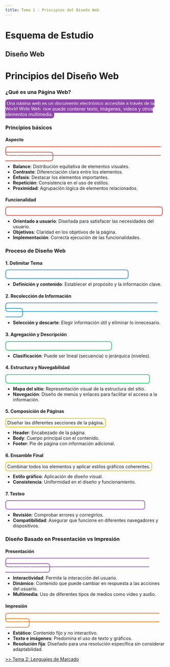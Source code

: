 ```yaml
---
title: Tema 1 - Principios del Diseño Web
---
```


# Esquema de Estudio

## Diseño Web

# Principios del Diseño Web

### ¿Qué es una Página Web?

<span style="background-color: #8e44ad; border-radius: 8px; padding: 4px; color: white;">Una página web es un documento electrónico accesible a través de la World Wide Web, que puede contener texto, imágenes, videos y otros elementos multimedia.</span>

### Principios básicos

#### Aspecto

<span style="border: 2px solid #e74c3c; border-radius: 8px; padding: 4px; color: white;">El aspecto de una página web se refiere a su diseño visual, que debe ser atractivo y coherente.</span>

- **Balance**: Distribución equitativa de elementos visuales.
- **Contraste**: Diferenciación clara entre los elementos.
- **Énfasis**: Destacar los elementos importantes.
- **Repetición**: Consistencia en el uso de estilos.
- **Proximidad**: Agrupación lógica de elementos relacionados.

#### Funcionalidad

<span style="border: 2px solid #e74c3c; border-radius: 8px; padding: 4px; color: white;">La funcionalidad se centra en la usabilidad y eficiencia de la página web.</span>

- **Orientado a usuario**: Diseñada para satisfacer las necesidades del usuario.
- **Objetivos**: Claridad en los objetivos de la página.
- **Implementación**: Correcta ejecución de las funcionalidades.

### Proceso de Diseño Web

#### 1. Delimitar Tema

<span style="border: 2px solid #3498db; border-radius: 8px; padding: 4px; color: white;">Definir el tema y el contenido principal de la página web.</span>

- **Definición y contenido**: Establecer el propósito y la información clave.

#### 2. Recolección de Información

<span style="border: 2px solid #3498db; border-radius: 8px; padding: 4px; color: white;">Recopilar y seleccionar la información relevante para el contenido de la página.</span>

- **Selección y descarte**: Elegir información útil y eliminar lo innecesario.

#### 3. Agregación y Descripción

<span style="border: 2px solid #2ecc71; border-radius: 8px; padding: 4px; color: white;">Organizar y describir la información recolectada.</span>

- **Clasificación**: Puede ser lineal (secuencia) o jerárquica (niveles).

#### 4. Estructura y Navegabilidad

<span style="border: 2px solid #2ecc71; border-radius: 8px; padding: 4px; color: white;">Definir la estructura del sitio y cómo los usuarios navegarán por él.</span>

- **Mapa del sitio**: Representación visual de la estructura del sitio.
- **Navegación**: Diseño de menús y enlaces para facilitar el acceso a la información.

#### 5. Composición de Páginas

<span style="border: 2px solid #f1c40f; border-radius: 8px; padding: 4px;">Diseñar las diferentes secciones de la página.</span>

- **Header**: Encabezado de la página.
- **Body**: Cuerpo principal con el contenido.
- **Footer**: Pie de página con información adicional.

#### 6. Ensamble Final

<span style="border: 2px solid #f1c40f; border-radius: 8px; padding: 4px;">Combinar todos los elementos y aplicar estilos gráficos coherentes.</span>

- **Estilo gráfico**: Aplicación de diseño visual.
- **Consistencia**: Uniformidad en el diseño y funcionamiento.

#### 7. Testeo

<span style="border: 2px solid #9b59b6; border-radius: 8px; padding: 4px; color: white;">Probar la página web para asegurar su funcionamiento correcto.</span>

- **Revisión**: Comprobar errores y corregirlos.
- **Compatibilidad**: Asegurar que funcione en diferentes navegadores y dispositivos.

### Diseño Basado en Presentación vs Impresión

#### Presentación

<span style="border: 2px solid #9b59b6; border-radius: 8px; padding: 4px; color: white;">El diseño basado en presentación se centra en la interactividad y el contenido dinámico.</span>

- **Interactividad**: Permite la interacción del usuario.
- **Dinámico**: Contenido que puede cambiar en respuesta a las acciones del usuario.
- **Multimedia**: Uso de diferentes tipos de medios como video y audio.

#### Impresión

<span style="border: 2px solid #e67e22; border-radius: 8px; padding: 4px; color: white;">El diseño basado en impresión se enfoca en la presentación estática del contenido.</span>

- **Estático**: Contenido fijo y no interactivo.
- **Texto e imágenes**: Predomina el uso de texto y gráficos.
- **Resolución fija**: Diseñado para una resolución específica sin considerar adaptabilidad.

[ >> Tema 2: Lenguajes de Marcado](tema2#1-introducción/)

##
